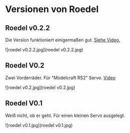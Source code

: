 Versionen von Roedel
====================

Roedel v0.2.2
-------------

Die Version funktioniert einigermaßen gut. [Siehe Video.](http://youtu.be/wDSMWdDKJlY)

![roedel v0.2.2.jpg](roedel v0.2.2.jpg)

Roedel V0.2
-----------

Zwei Vorderräder. Für "Modelcraft RS2" Servo. [Video](https://www.youtube.com/watch?v=7x2s_AlgUBw)

![roedel v0.2.jpg](roedel v0.2.jpg)

Roedel V0.1
-----------

Weiß nicht, ob er geht. Für einen kleinen Servo ausgelegt.

![roedel v0.1.jpg](roedel v0.1.jpg)


